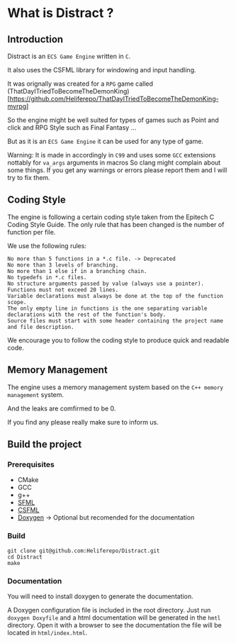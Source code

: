 # What is Distract ?

## Introduction
Distract is an `ECS Game Engine` written in `C`.

It also uses the CSFML library for windowing and input handling.

It was orignally was created for a `RPG` game called (ThatDayITriedToBecomeTheDemonKing)[https://github.com/Heliferepo/ThatDayITriedToBecomeTheDemonKing-myrpg]

So the engine might be well suited for types of games such as Point and click and RPG Style such as Final Fantasy ...

But as it is an `ECS Game Engine` it can be used for any type of game.

Warning:
It is made in accordingly in `C99` and uses some `GCC` extensions nottably for `va_args` arguments in macros
So clang might complain about some things.
If you get any warnings or errors please report them and I will try to fix them.

## Coding Style
The engine is following a certain coding style taken from the Epitech C Coding Style Guide.
The only rule that has been changed is the number of function per file.

We use the following rules:

    No more than 5 functions in a *.c file. -> Deprecated
    No more than 3 levels of branching.
    No more than 1 else if in a branching chain.
    No typedefs in *.c files.
    No structure arguments passed by value (always use a pointer).
    Functions must not exceed 20 lines.
    Variable declarations must always be done at the top of the function scope.
    The only empty line in functions is the one separating variable declarations with the rest of the function's body.
    Source files must start with some header containing the project name and file description.

We encourage you to follow the coding style to produce quick and readable code.

## Memory Management
The engine uses a memory management system based on the `C++ memory management` system.

And the leaks are comfirmed to be 0.

If you find any please really make sure to inform us.

## Build the project

### Prerequisites

- CMake
- GCC
- g++
- [SFML](http://www.sfml-dev.org/)
- [CSFML](https://github.com/CSFML/CSFML)
- [Doxygen](http://www.stack.nl/~dimitri/doxygen/) -> Optional but recomended for the documentation

### Build

```
git clone git@github.com:Heliferepo/Distract.git
cd Distract
make
```

### Documentation

You will need to install doxygen to generate the documentation.

A Doxygen configuration file is included in the root directory.
Just run `doxygen Doxyfile` and a html documentation will be generated in the `hmtl` directory.
Open it with a browser to see the documentation the file will be located in `html/index.html`.